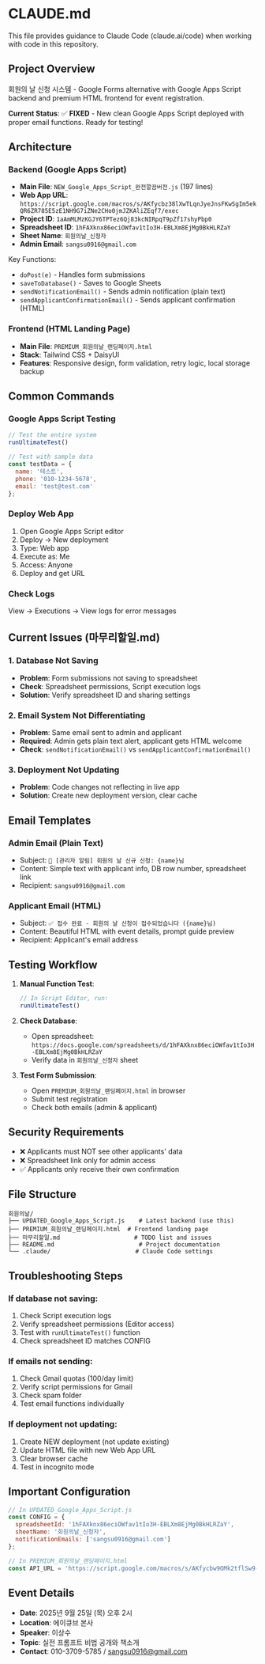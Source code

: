 # CLAUDE.md

This file provides guidance to Claude Code (claude.ai/code) when working with code in this repository.

## Project Overview

회원의 날 신청 시스템 - Google Forms alternative with Google Apps Script backend and premium HTML frontend for event registration.

**Current Status**: ✅ **FIXED** - New clean Google Apps Script deployed with proper email functions. Ready for testing!

## Architecture

### Backend (Google Apps Script)
- **Main File**: `NEW_Google_Apps_Script_완전깔끔버전.js` (197 lines)
- **Web App URL**: `https://script.google.com/macros/s/AKfycbz38lXwTLqnJyeJnsFKwSgIm5ekQR6ZR785E5zE1NH9G7iZNe2CHo0jmJZKAliZEqf7/exec`
- **Project ID**: `1aAmMLMzKGJY6TPTez6Qj83kcNIRpqT9pZf17shyPbp0`
- **Spreadsheet ID**: `1hFAXknx86eciOWfav1tIo3H-EBLXm8EjMg0BkHLRZaY`
- **Sheet Name**: `회원의날_신청자`
- **Admin Email**: `sangsu0916@gmail.com`

Key Functions:
- `doPost(e)` - Handles form submissions
- `saveToDatabase()` - Saves to Google Sheets
- `sendNotificationEmail()` - Sends admin notification (plain text)
- `sendApplicantConfirmationEmail()` - Sends applicant confirmation (HTML)

### Frontend (HTML Landing Page)
- **Main File**: `PREMIUM_회원의날_랜딩페이지.html`
- **Stack**: Tailwind CSS + DaisyUI
- **Features**: Responsive design, form validation, retry logic, local storage backup

## Common Commands

### Google Apps Script Testing
```javascript
// Test the entire system
runUltimateTest()

// Test with sample data
const testData = {
  name: '테스트',
  phone: '010-1234-5678',
  email: 'test@test.com'
};
```

### Deploy Web App
1. Open Google Apps Script editor
2. Deploy → New deployment
3. Type: Web app
4. Execute as: Me
5. Access: Anyone
6. Deploy and get URL

### Check Logs
View → Executions → View logs for error messages

## Current Issues (마무리할일.md)

### 1. Database Not Saving
- **Problem**: Form submissions not saving to spreadsheet
- **Check**: Spreadsheet permissions, Script execution logs
- **Solution**: Verify spreadsheet ID and sharing settings

### 2. Email System Not Differentiating
- **Problem**: Same email sent to admin and applicant
- **Required**: Admin gets plain text alert, applicant gets HTML welcome
- **Check**: `sendNotificationEmail()` vs `sendApplicantConfirmationEmail()`

### 3. Deployment Not Updating
- **Problem**: Code changes not reflecting in live app
- **Solution**: Create new deployment version, clear cache

## Email Templates

### Admin Email (Plain Text)
- Subject: `🚨 [관리자 알림] 회원의 날 신규 신청: {name}님`
- Content: Simple text with applicant info, DB row number, spreadsheet link
- Recipient: `sangsu0916@gmail.com`

### Applicant Email (HTML)
- Subject: `✅ 접수 완료 - 회원의 날 신청이 접수되었습니다 ({name}님)`
- Content: Beautiful HTML with event details, prompt guide preview
- Recipient: Applicant's email address

## Testing Workflow

1. **Manual Function Test**:
   ```javascript
   // In Script Editor, run:
   runUltimateTest()
   ```

2. **Check Database**:
   - Open spreadsheet: `https://docs.google.com/spreadsheets/d/1hFAXknx86eciOWfav1tIo3H-EBLXm8EjMg0BkHLRZaY`
   - Verify data in `회원의날_신청자` sheet

3. **Test Form Submission**:
   - Open `PREMIUM_회원의날_랜딩페이지.html` in browser
   - Submit test registration
   - Check both emails (admin & applicant)

## Security Requirements

- ❌ Applicants must NOT see other applicants' data
- ❌ Spreadsheet link only for admin access
- ✅ Applicants only receive their own confirmation

## File Structure

```
회원의날/
├── UPDATED_Google_Apps_Script.js    # Latest backend (use this)
├── PREMIUM_회원의날_랜딩페이지.html  # Frontend landing page
├── 마무리할일.md                     # TODO list and issues
├── README.md                        # Project documentation
└── .claude/                        # Claude Code settings
```

## Troubleshooting Steps

### If database not saving:
1. Check Script execution logs
2. Verify spreadsheet permissions (Editor access)
3. Test with `runUltimateTest()` function
4. Check spreadsheet ID matches CONFIG

### If emails not sending:
1. Check Gmail quotas (100/day limit)
2. Verify script permissions for Gmail
3. Check spam folder
4. Test email functions individually

### If deployment not updating:
1. Create NEW deployment (not update existing)
2. Update HTML file with new Web App URL
3. Clear browser cache
4. Test in incognito mode

## Important Configuration

```javascript
// In UPDATED_Google_Apps_Script.js
const CONFIG = {
  spreadsheetId: '1hFAXknx86eciOWfav1tIo3H-EBLXm8EjMg0BkHLRZaY',
  sheetName: '회원의날_신청자',
  notificationEmails: ['sangsu0916@gmail.com']
};
```

```javascript
// In PREMIUM_회원의날_랜딩페이지.html
const API_URL = 'https://script.google.com/macros/s/AKfycbw9OMk2tflSw9-NJzBu3EYJSbsZub_11YipMLdRUvIsy5WxxZpnQFTbRNJraM9IH7PY/exec';
```

## Event Details

- **Date**: 2025년 9월 25일 (목) 오후 2시
- **Location**: 에이큐브 본사
- **Speaker**: 이상수
- **Topic**: 실전 프롬프트 비법 공개와 책소개
- **Contact**: 010-3709-5785 / sangsu0916@gmail.com
